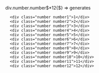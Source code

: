 div.number.number$*12{$} => generates

      <div class="number number1">1</div>
      <div class="number number2">2</div>
      <div class="number number3">3</div>
      <div class="number number4">4</div>
      <div class="number number5">5</div>
      <div class="number number6">6</div>
      <div class="number number7">7</div>
      <div class="number number8">8</div>
      <div class="number number9">9</div>
      <div class="number number10">10</div>
      <div class="number number11">11</div>
      <div class="number number12">12</div>

